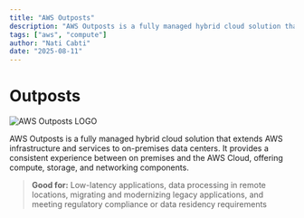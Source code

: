 ```yaml
---
title: "AWS Outposts"
description: "AWS Outposts is a fully managed hybrid cloud solution that extends AWS infrastructure and services to on-premises data centers."
tags: ["aws", "compute"]
author: "Nati Cabti"
date: "2025-08-11"
---
```


# Outposts

<div class="aws__ImageCentered">
<img style={{ width: '96px', overflowX: 'auto' }} src="/img/aws/aws-logo-outposts.png" alt="AWS Outposts LOGO" />
</div>

AWS Outposts is a fully managed hybrid cloud solution that extends AWS infrastructure and services to on-premises data centers. It provides a consistent experience between on premises and the AWS Cloud, offering compute, storage, and networking components.

> **Good for:**
> Low-latency applications, data processing in remote locations, migrating and modernizing legacy applications, and meeting regulatory compliance or data residency requirements
